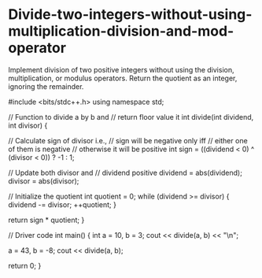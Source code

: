 # Divide-two-integers-without-using-multiplication-division-and-mod-operator
Implement division of two positive integers without using the division, multiplication, or modulus operators. Return the quotient as an integer, ignoring the remainder.

#include <bits/stdc++.h> 
using namespace std; 
  
// Function to divide a by b and 
// return floor value it 
int divide(int dividend, int divisor) { 
  
  // Calculate sign of divisor i.e., 
  // sign will be negative only iff 
  // either one of them is negative 
  // otherwise it will be positive 
  int sign = ((dividend < 0) ^ (divisor < 0)) ? -1 : 1; 
  
  // Update both divisor and 
  // dividend positive 
  dividend = abs(dividend); 
  divisor = abs(divisor); 
  
  // Initialize the quotient 
  int quotient = 0; 
  while (dividend >= divisor) { 
    dividend -= divisor; 
    ++quotient; 
  } 
  
  return sign * quotient; 
} 
  
// Driver code 
int main() { 
  int a = 10, b = 3; 
  cout << divide(a, b) << "\n"; 
  
  a = 43, b = -8; 
  cout << divide(a, b); 
  
  return 0; 
} 

